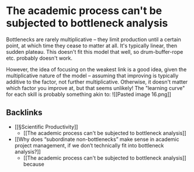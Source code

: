 # The academic process can't be subjected to bottleneck analysis
Bottlenecks are rarely multiplicative – they limit production until a certain point, at which time they cease to matter at all. It's typically linear, then sudden plateau. This doesn't fit this model that well, so drum-buffer-rope etc. probably doesn't work.

However, the idea of focusing on the weakest link is a good idea, given the multiplicative nature of the model – assuming that improving is typically additive to the factor, not further multiplicative. Otherwise, it doesn't matter  which factor you improve at, but that seems unlikely! The "learning curve" for each skill is probably something akin to:
![[Pasted image 16.png]]

## Backlinks
* [[§Scientific Productivity]]
	* [[The academic process can't be subjected to bottleneck analysis]]
* [[Why does “subordinate non-bottlenecks” make sense in academic project management, if we don’t technically fit into bottleneck analysis?]]
	* [[The academic process can't be subjected to bottleneck analysis]] because

<!-- #Work -->

<!-- {BearID:8EE270A4-9EFD-414C-9A70-7E5F3CB29D73-15756-0000130BF86A50C4} -->
